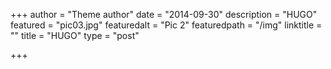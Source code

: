 +++
author = "Theme author"
date = "2014-09-30"
description = "HUGO"
featured = "pic03.jpg"
featuredalt = "Pic 2"
featuredpath = "/img"
linktitle = ""
title = "HUGO"
type = "post"

+++

